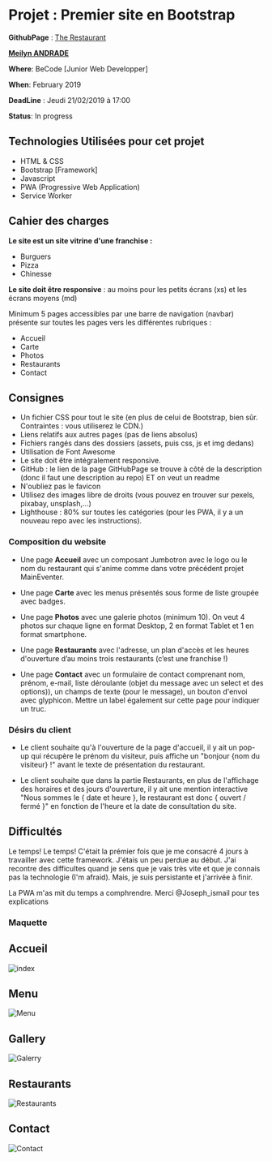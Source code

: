 # Projet : Premier site en Bootstrap



**GithubPage** : [The Restaurant](https://meilyn.github.io/bootstrap-resto-website/)

[**Meilyn ANDRADE**](https://meilyn.github.io/)

**Where**: BeCode [Junior Web Developper]

**When**: February 2019 

**DeadLine** : Jeudi 21/02/2019 à 17:00

**Status**: In progress


## Technologies Utilisées pour cet projet

* HTML & CSS
* Bootstrap [Framework]
* Javascript
* PWA (Progressive Web Application)
* Service Worker

## Cahier des charges


**Le site est un site vitrine d'une franchise :** 

* Burguers
* Pizza
* Chinesse

**Le site doit être responsive** : au moins pour les petits écrans (xs) et les écrans moyens (md)

Minimum 5 pages accessibles par une barre de navigation (navbar) présente sur toutes les pages vers les différentes rubriques :
 
* Accueil 
* Carte 
* Photos 
* Restaurants 
* Contact

## Consignes
- Un fichier CSS pour tout le site (en plus de celui de Bootstrap, bien sûr. Contraintes : vous utiliserez le CDN.)
- Liens relatifs aux autres pages (pas de liens absolus)
- Fichiers rangés dans des dossiers (assets, puis css, js et img dedans)
- Utilisation de Font Awesome
- Le site doit être intégralement responsive.
- GitHub : le lien de la page GitHubPage se trouve à côté de la description (donc il faut une description au repo) ET on veut un readme
- N'oubliez pas le favicon
- Utilisez des images libre de droits (vous pouvez en trouver sur pexels, pixabay, unsplash,...)
- Lighthouse : 80% sur toutes les catégories (pour les PWA, il y a un nouveau repo avec les instructions).

### Composition du website

- Une page **Accueil** avec un composant Jumbotron avec le logo ou le nom du restaurant qui s'anime comme dans votre précédent projet MainEventer.

- Une page **Carte** avec les menus présentés sous forme de liste groupée avec badges.

- Une page **Photos** avec une galerie photos (minimum 10). On veut 4 photos sur chaque ligne en format Desktop, 2 en format Tablet et 1 en format smartphone.

- Une page **Restaurants** avec l'adresse, un plan d'accès et les heures d'ouverture d’au moins trois restaurants (c’est une franchise !)

- Une page **Contact** avec un formulaire de contact comprenant nom, prénom, e-mail, liste déroulante (objet du message avec un select et des options)), un champs de texte (pour le message), un bouton d'envoi avec glyphicon. Mettre un label également sur cette page pour indiquer un truc.

### Désirs du client

- Le client souhaite qu'à l'ouverture de la page d'accueil, il y ait un pop-up qui récupère le prénom du visiteur, puis affiche un "bonjour {nom du visiteur} !" avant le texte de présentation du restaurant.

- Le client souhaite que dans la partie Restaurants, en plus de l'affichage des horaires et des jours d'ouverture, il y ait une mention interactive "Nous sommes le { date et heure }, le restaurant est donc { ouvert / fermé }" en fonction de l'heure et la date de consultation du site.

## Difficultés 
Le temps! Le temps! C'était la prémier fois que je me consacré 4 jours à travailler avec cette framework. J'étais un peu perdue au début. J'ai recontre des difficultes quand je sens que je vais très vite et que je connais pas la technologie (I'm afraid). Mais, je suis persistante et j'arrivée à finir.

La PWA m'as mit du temps a comphrendre. Merci @Joseph_ismail pour tes explications 

### Maquette
## Accueil
![index](assets/img/home.png)
## Menu
![Menu](assets/img/menu.png)
## Gallery
![Galerry](assets/img/gallery.png)
## Restaurants
![Restaurants](assets/img/restaurants.png)
## Contact
![Contact](assets/img/contact.png)
